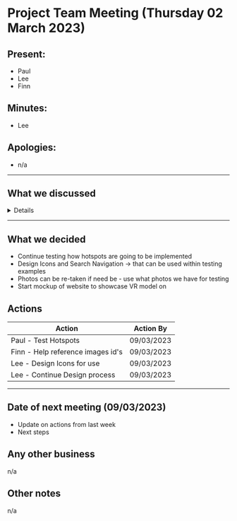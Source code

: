 # Project Team Meeting (Thursday 02 March 2023)

## Present:
- Paul
- Lee
- Finn

## Minutes:
- Lee

## Apologies:
- n/a

---

## What we discussed

<details>

---

- Paul dicussed updates -> Test examples
  - Demonstarted:
    - Test project[working example - was able to move from classroom to hallway]
    - Team project[testing hotspots]

---

- Looked at Figma Design -> https://www.figma.com/file/8igFt2Dbfb2sNTdT6AoyPf/Team-Project---UHI-webpage?node-id=0%3A1&t=wt3QK5jgkgL9TYiW-0

---

- Dicussed how Hotspots would work
  - Icons representing objects -> reception desk [popup display - brief introduction to the college(as an example)]
  - Whether we will use hotspots to show where next image location is - movement

---

- Looked at some of photos taken [A, B Blocks]
  - How photos would transition into a new block/department

---

- Website progress?
  - havn't started yet
</details>

---

## What we decided
- Continue testing how hotspots are going to be implemented
- Design Icons and Search Navigation -> that can be used within testing examples
- Photos can be re-taken if need be - use what photos we have for testing
- Start mockup of website to showcase VR model on

## Actions
| Action | Action By |
| --- | ----------- |
| Paul - Test Hotspots | 09/03/2023 |
| Finn - Help reference images id's | 09/03/2023 |
| Lee - Design Icons for use| 09/03/2023 |
| Lee - Continue Design process| 09/03/2023 |

---

## Date of next meeting (09/03/2023)
- Update on actions from last week
- Next steps

## Any other business
n/a

## Other notes
n/a

